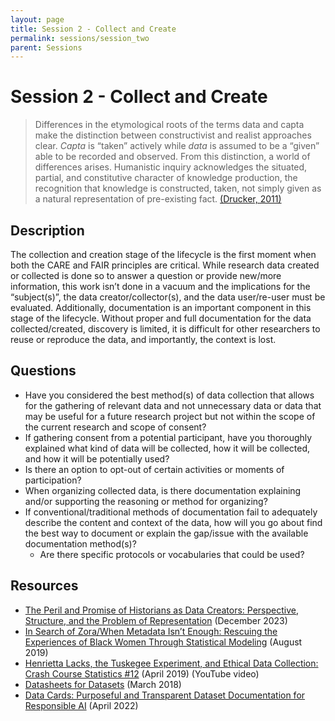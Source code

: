 ```yaml
---
layout: page
title: Session 2 - Collect and Create
permalink: sessions/session_two
parent: Sessions
---
```


# Session 2 - Collect and Create

> Differences in the etymological roots of the terms data and capta make the distinction between constructivist and realist approaches clear. *Capta* is “taken” actively while *data* is assumed to be a “given” able to be recorded and observed. From this distinction, a world of differences arises. Humanistic inquiry acknowledges the situated, partial, and constitutive character of knowledge production, the recognition that knowledge is constructed, taken, not simply given as a natural representation of pre-existing fact. [(Drucker, 2011)][1]

## Description

The collection and creation stage of the lifecycle is the first moment when both the CARE and FAIR principles are critical. While research data created or collected is done so to answer a question or provide new/more information, this work isn’t done in a vacuum and the implications for the “subject(s)”, the data creator/collector(s), and the data user/re-user must be evaluated. Additionally, documentation is an important component in this stage of the lifecycle. Without proper and full documentation for the data collected/created, discovery is limited, it is difficult for other researchers to reuse or reproduce the data, and importantly, the context is lost.

## Questions

- Have you considered the best method(s) of data collection that allows for the gathering of relevant data and not unnecessary data or data that may be useful for a future research project but not within the scope of the current research and scope of consent?
- If gathering consent from a potential participant, have you thoroughly explained what kind of data will be collected, how it will be collected, and how it will be potentially used?
- Is there an option to opt-out of certain activities or moments of participation?
- When organizing collected data, is there documentation explaining and/or supporting the reasoning or method for organizing?
- If conventional/traditional methods of documentation fail to adequately describe the content and context of the data, how will you go about find the best way to document or explain the gap/issue with the available documentation method(s)?
  - Are there specific protocols or vocabularies that could be used?

## Resources

 - [The Peril and Promise of Historians as Data Creators: Perspective, Structure, and the Problem of Representation](https://doi.org/10.25971/gt9h-5c46) (December 2023)
 - [In Search of Zora/When Metadata Isn’t Enough: Rescuing the Experiences of Black Women Through Statistical Modeling](https://doi.org/10.1080/19386389.2019.1652967) (August 2019)
 - [Henrietta Lacks, the Tuskegee Experiment, and Ethical Data Collection: Crash Course Statistics #12](https://www.youtube.com/watch?v=CzNANZnoiRs) (April 2019) (YouTube video)
 - [Datasheets for Datasets](https://arxiv.org/abs/1803.09010) (March 2018)
 - [Data Cards: Purposeful and Transparent Dataset Documentation for Responsible AI](https://doi.org/10.48550/arXiv.2204.01075) (April 2022) 


[1]: http://www.digitalhumanities.org/dhq/vol/5/1/000091/000091.html "Humanities Approaches to Graphical Display"
